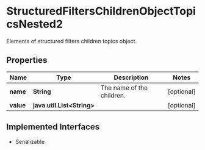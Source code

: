 

# StructuredFiltersChildrenObjectTopicsNested2

Elements of structured filters children topics object.

## Properties

Name | Type | Description | Notes
------------ | ------------- | ------------- | -------------
**name** | **String** | The name of the children. |  [optional]
**value** | **java.util.List&lt;String&gt;** |  |  [optional]


## Implemented Interfaces

* Serializable


